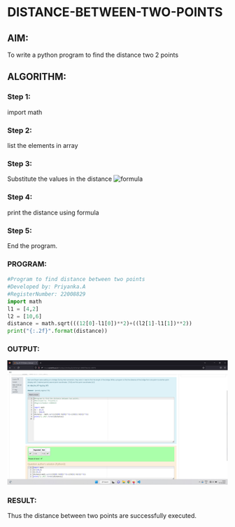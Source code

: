 # DISTANCE-BETWEEN-TWO-POINTS

## AIM:
To write a python program to find the distance two 2 points
## ALGORITHM:
### Step 1: 
import math
### Step 2: 
list the elements in array
### Step 3: 
Substitute the values in the distance ![formula](/formula.jpg)
### Step 4: 
print the distance using formula
### Step 5: 
End the program.

### PROGRAM:
```python
#Program to find distance between two points
#Developed by: Priyanka.A
#RegisterNumber: 22008829
import math
l1 = [4,2]
l2 = [10,6]
distance = math.sqrt(((12[0]-l1[0])**2)+((l2[1]-l1[1])**2))
print("{:.2f}".format(distance))
```


### OUTPUT:
![OUTPUT](./Images/exp3.png)


### RESULT:
Thus the distance between two points are successfully executed.
